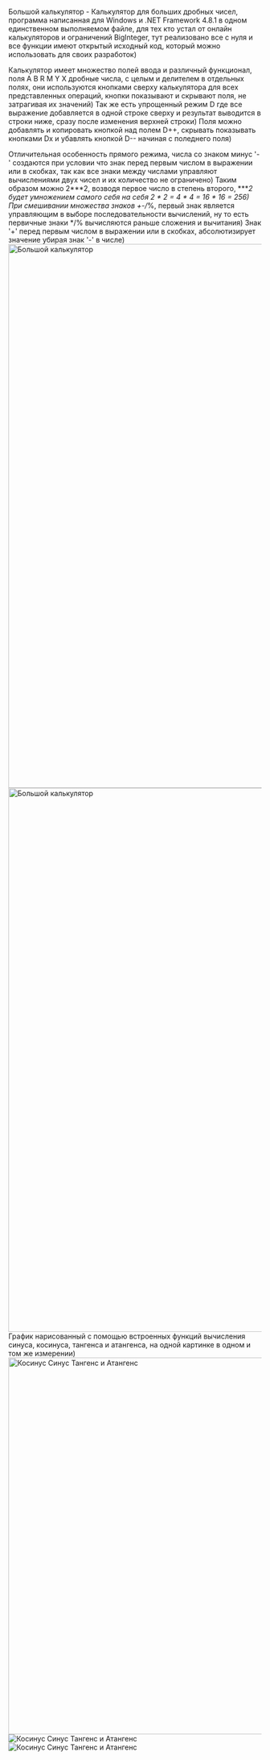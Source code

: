 Большой калькулятор - Калькулятор для больших дробных чисел, программа написанная для Windows и .NET Framework 4.8.1 в одном единственном выполняемом файле, для тех кто устал от онлайн калькуляторов и ограничений BigInteger, тут реализовано все с нуля и все функции имеют открытый исходный код, который можно использовать для своих разработок)

Калькулятор имеет множество полей ввода и различный функционал, поля A B R M Y X дробные числа, с целым и делителем в отдельных полях, они используются кнопками сверху калькулятора для всех представленных операций, кнопки показывают и скрывают поля, не затрагивая их значений) Так же есть упрощенный режим D где все выражение добавляется в одной строке сверху и результат выводится в строки ниже, сразу после изменения верхней строки) Поля можно добавлять и копировать кнопкой над полем D++, скрывать показывать кнопками Dx и убавлять кнопкой D-- начиная с поледнего поля)

Отличительная особенность прямого режима, числа со знаком минус '-' создаются при условии что знак перед первым числом в выражении или в скобках, так как все знаки между числами управляют вычислениями двух чисел и их количество не ограничено) Таким образом можно 2***2, возводя первое число в степень второго, ****2 будет умножением самого себя на себя 2 * 2 = 4 * 4 = 16 * 16 = 256) При смешивании множества знаков +-/*%, первый знак является управляющим в выборе последовательности вычислений, ну то есть первичные знаки */% вычисляются раньше сложения и вычитания) Знак '+' перед первым числом в выражении или в скобках, абсолютизирует значение убирая знак '-' в числе)
<img width="1920" height="1080" alt="Большой калькулятор" src="https://github.com/user-attachments/assets/162f2320-b2e7-4488-8f51-dc21d893d073" />
<img width="1920" height="1080" alt="Большой калькулятор" src="https://github.com/user-attachments/assets/1902dbb8-296e-420f-a0bf-0f7ab471f0f1" />
График нарисованный с помощью встроенных функций вычисления синуса, косинуса, тангенса и атангенса, на одной картинке в одном и том же измерении)
<img width="1810" height="748" alt="Косинус Синус Тангенс и Атангенс" src="https://github.com/user-attachments/assets/e8ac16d2-6c96-4b81-970b-e03f268e9d14" />
![Косинус Синус Тангенс и Атангенс](https://github.com/user-attachments/assets/dd8649eb-6db2-45f2-9d16-a54afbc85c15)
![Косинус Синус Тангенс и Атангенс](https://github.com/user-attachments/assets/a9073a05-9399-4f55-b307-8ddfd3460d2b)
